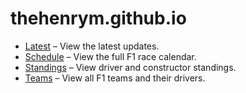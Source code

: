 # thehenrym.github.io

- [Latest](./latest.html) – View the latest updates.
- [Schedule](./schedule.html) – View the full F1 race calendar.
- [Standings](./standings.html) – View driver and constructor standings.
- [Teams](./teams.html) – View all F1 teams and their drivers.
